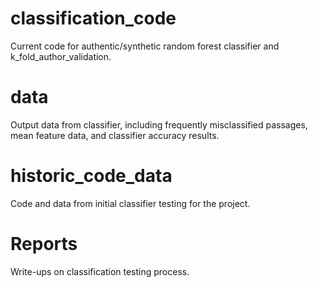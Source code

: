 # classification_code

Current code for authentic/synthetic random forest classifier and k_fold_author_validation.

# data
Output data from classifier, including frequently misclassified passages, mean feature data, and classifier accuracy results.

# historic_code_data

Code and data from initial classifier testing for the project.

# Reports

Write-ups on classification testing process.